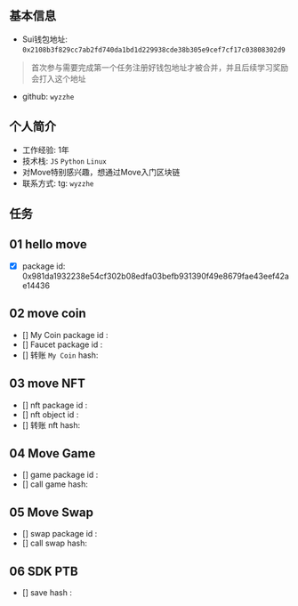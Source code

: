 ## 基本信息
- Sui钱包地址: `0x2108b3f829cc7ab2fd740da1bd1d229938cde38b305e9cef7cf17c03808302d9`
> 首次参与需要完成第一个任务注册好钱包地址才被合并，并且后续学习奖励会打入这个地址
- github: `wyzzhe`

## 个人简介
- 工作经验: 1年
- 技术栈: `JS` `Python` `Linux`
- 对Move特别感兴趣，想通过Move入门区块链
- 联系方式: tg: `wyzzhe` 

## 任务

##   01 hello move
- [x] package id: 0x981da1932238e54cf302b08edfa03befb931390f49e8679fae43eef42ae14436

##   02 move coin
- [] My Coin package id : 
- [] Faucet package id : 
- [] 转账 `My Coin` hash:

##   03 move NFT
- [] nft package id :
- [] nft object id : 
- [] 转账 nft  hash:

##   04 Move Game
- [] game package id :
- [] call game hash:

##   05 Move Swap
- [] swap package id :
- [] call swap hash:

##   06 SDK PTB
- [] save hash :
